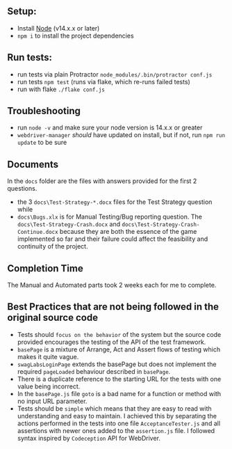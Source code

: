 ## Setup:
* Install [Node](http://nodejs.org) (v14.x.x or later)
* `npm i` to install the project dependencies

## Run tests:
* run tests via plain Protractor `node_modules/.bin/protractor conf.js`
* run tests `npm test` (runs via flake, which re-runs failed tests)
* run with flake `./flake conf.js`

## Troubleshooting
* run `node -v` and make sure your node version is 14.x.x or greater
* `webdriver-manager` _should_ have updated on install, but if not, run `npm run update` to be sure

## Documents
In the `docs` folder are the files with answers provided for the first 2 questions.
* the 3 `docs\Test-Strategy-*.docx` files for the Test Strategy question while
* `docs\Bugs.xlx` is for Manual Testing/Bug reporting question.
The `docs\Test-Strategy-Crash.docx` and `docs\Test-Strategy-Crash-Continue.docx` because they are both the essence of the game implemented so far and their failure could affect the feasibility and continuity of the project.

## Completion Time
The Manual and Automated parts took 2 weeks each for me to complete.

## Best Practices that are not being followed in the original source code
* Tests should `focus on the behavior` of the system but the source code provided encourages the testing of the API of the test framework.
* `basePage` is a mixture of Arrange, Act and Assert flows of testing which makes it quite vague.
* `swagLabsLoginPage` extends the basePage but does not implement the required `pageLoaded` behaviour described in `basePage`.
* There is a duplicate reference to the starting URL for the tests with one value being incorrect.
* In the `basePage.js` file `goto` is a bad name for a function or method with no input URL parameter.
* Tests should be `simple` which means that they are easy to read with understanding and easy to maintain. I achieved this by separating the actions performed in the tests into one file `AcceptanceTester.js` and all assertions with newer ones added to the `assertion.js` file. I followed syntax inspired by `Codeception` API for WebDriver.
